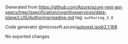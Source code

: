 Generated from https://github.com/Azure/azure-rest-api-specs/tree//specification/cognitiveservices/data-plane/LUIS/Authoring/readme.md tag: `authoring_2_0`

Code generator @microsoft.azure/autorest.go@2.1.168

No exported changes